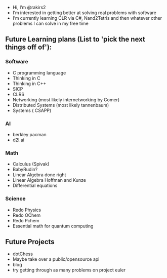 - Hi, I’m @rakirs2
- I’m interested in getting better at solving real problems with software
- I’m currently learning CLR via C#, Nand2Tetris and then whatever other problems I can solve in my free time


## Future Learning plans (List to 'pick the next things off of'):

### Software
- C programming language 
- Thinking in C
- Thinking in C++
- SICP
- CLRS
- Networking (most likely internetworking by Comer)
- Distributed Systems (most likely tannenbaum)
- Systems ( CSAPP)

### AI
- berkley pacman
- d2l.ai

### Math
- Calculus (Spivak)
- BabyRudin?
- Linear Algebra done right
- Linear Algebra Hoffman and Kunze
- Differential equations

### Science
- Redo Physics
- Redo OChem 
- Redo Pchem
- Essential math for quantum computing

## Future Projects
- dotChess
- Maybe take over a public/opensource api
- blog
- try getting through as many problems on project euler
<!---
rakirs2/rakirs2 is a ✨ special ✨ repository because its `README.md` (this file) appears on your GitHub profile.
You can click the Preview link to take a look at your changes.
--->
